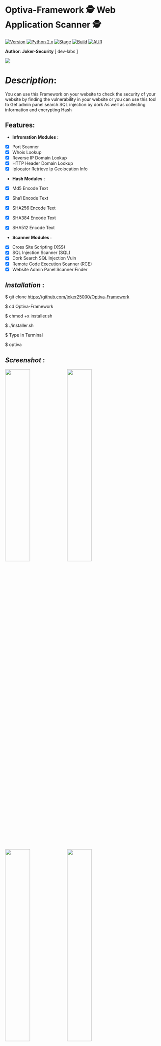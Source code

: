 #  Optiva-Framework 🕵️ Web Application Scanner 🕵️ 
[![Version](https://img.shields.io/badge/Optiva-Frameworkv1.0.4-brightgreen.svg?maxAge=259200)]()
[![Python 2.x](https://img.shields.io/badge/python-2.x-blue.svg)]()
[![Stage](https://img.shields.io/badge/Release-Stable-brightgreen.svg)]()
[![Build](https://img.shields.io/badge/Supported_OS-Ubuntu,Kali,Mint,Parrot-blue,Windows,Android.svg)]()
[![AUR](https://img.shields.io/aur/license/yaourt.svg)]()

__Author__: __Joker-Security__ [ dev-labs ]

 ![](https://i.imgur.com/VESr2Et.jpg)
 
# ***Description***: 

You can use this Framework on your website to check the security of your website by finding the vulnerability in your website or you can use this tool to Get admin panel search  SQL injection by dork As well as collecting information and encrypting Hash

## Features:

- __Infromation Modules__ :

- [x] Port Scanner
- [x] Whois Lookup
- [x] Reverse IP Domain Lookup
- [x] HTTP Header Domain Lookup
- [x] Iplocator Retrieve Ip Geolocation Info 

- __Hash Modules__ :
- [x] Md5 Encode Text
- [x] Sha1 Encode Text
- [x] SHA256 Encode Text
- [x] SHA384 Encode Text
- [x] SHA512 Encode Text

	
- __Scanner Modules__ :
- [x] Cross Site Scripting (XSS) 
- [x] SQL Injection Scanner (SQL)
- [x] Dork Search SQL Injection Vuln 
- [x] Remote Code Execution Scanner (RCE)
- [x] Website Admin Panel Scanner Finder

## ***Installation*** :

$ git clone https://github.com/joker25000/Optiva-Framework

$ cd Optiva-Framework  

$ chmod +x installer.sh 

$ ./installer.sh 

$ Type In Terminal

$ optiva

## ***Screenshot*** :
<img src="https://i.imgur.com/PwmPoNh.png" width="40%"></img><img src="https://i.imgur.com/aCz0OPg.png" width="40%"></img><img src="https://i.imgur.com/TP4awyu.png" width="40%"></img><img src="https://i.imgur.com/A8dQGdj.png" width="40%"></img>

## ***video tutorial***:
[![ Optiva-Framework - Web Application Scanner ](https://i.ytimg.com/vi/eF11o6yLlv8/hqdefault.jpg)](https://www.youtube.com/watch?v=eF11o6yLlv8&t=31s)

## ***About*** :

$ Twitter : https://twitter.com/SecurityJoker

$ YOUTUBE : https://www.youtube.com/c/Professionalhacker25

$ FACEBOOK: https://facebook.com/kali.linux.pentesting.tutorials

$ Tested On : Kali Linux /  Parrot Os / Ubuntu / BlankOn Linux / Archman / ArcoLinux



